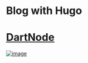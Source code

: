 # Blog with Hugo
# [DartNode](https://dartnode.com)
[![image](https://github.com/liucent/Blog/assets/47551571/f79ff1ad-6408-4deb-a70b-68c7ae71b5a1)](https://dartnode.com)
